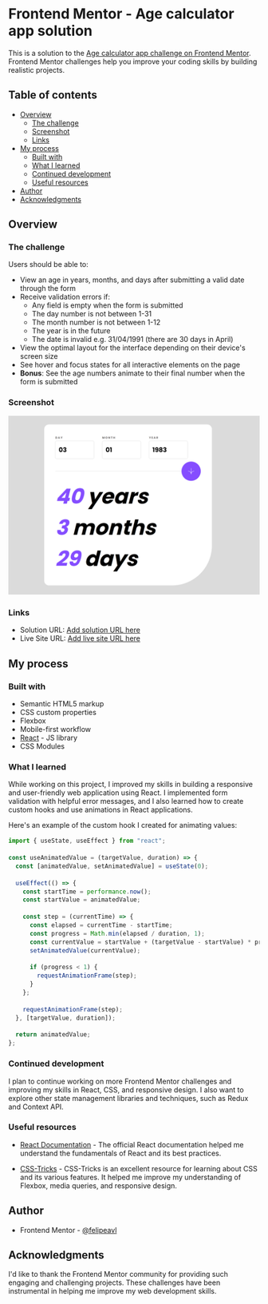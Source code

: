 # Frontend Mentor - Age calculator app solution

This is a solution to the [Age calculator app challenge on Frontend Mentor](https://www.frontendmentor.io/challenges/age-calculator-app-dF9DFFpj-Q). Frontend Mentor challenges help you improve your coding skills by building realistic projects.

## Table of contents

- [Overview](#overview)
  - [The challenge](#the-challenge)
  - [Screenshot](#screenshot)
  - [Links](#links)
- [My process](#my-process)
  - [Built with](#built-with)
  - [What I learned](#what-i-learned)
  - [Continued development](#continued-development)
  - [Useful resources](#useful-resources)
- [Author](#author)
- [Acknowledgments](#acknowledgments)

## Overview

### The challenge

Users should be able to:

- View an age in years, months, and days after submitting a valid date through the form
- Receive validation errors if:
  - Any field is empty when the form is submitted
  - The day number is not between 1-31
  - The month number is not between 1-12
  - The year is in the future
  - The date is invalid e.g. 31/04/1991 (there are 30 days in April)
- View the optimal layout for the interface depending on their device's screen size
- See hover and focus states for all interactive elements on the page
- **Bonus**: See the age numbers animate to their final number when the form is submitted

### Screenshot

![](./screen.png)

### Links

- Solution URL: [Add solution URL here](https://your-solution-url.com)
- Live Site URL: [Add live site URL here](https://your-live-site-url.com)

## My process

### Built with

- Semantic HTML5 markup
- CSS custom properties
- Flexbox
- Mobile-first workflow
- [React](https://reactjs.org/) - JS library
- CSS Modules

### What I learned

While working on this project, I improved my skills in building a responsive and user-friendly web application using React. I implemented form validation with helpful error messages, and I also learned how to create custom hooks and use animations in React applications.

Here's an example of the custom hook I created for animating values:

```js
import { useState, useEffect } from "react";

const useAnimatedValue = (targetValue, duration) => {
  const [animatedValue, setAnimatedValue] = useState(0);

  useEffect(() => {
    const startTime = performance.now();
    const startValue = animatedValue;

    const step = (currentTime) => {
      const elapsed = currentTime - startTime;
      const progress = Math.min(elapsed / duration, 1);
      const currentValue = startValue + (targetValue - startValue) * progress;
      setAnimatedValue(currentValue);

      if (progress < 1) {
        requestAnimationFrame(step);
      }
    };

    requestAnimationFrame(step);
  }, [targetValue, duration]);

  return animatedValue;
};
```

### Continued development

I plan to continue working on more Frontend Mentor challenges and improving my skills in React, CSS, and responsive design. I also want to explore other state management libraries and techniques, such as Redux and Context API.

### Useful resources

- [React Documentation](https://react.dev/) - The official React documentation helped me understand the fundamentals of React and its best practices.

- [CSS-Tricks](https://css-tricks.com) - CSS-Tricks is an excellent resource for learning about CSS and its various features. It helped me improve my understanding of Flexbox, media queries, and responsive design.

## Author

- Frontend Mentor - [@felipeavl](https://www.frontendmentor.io/profile/felipeavl)

## Acknowledgments

I'd like to thank the Frontend Mentor community for providing such engaging and challenging projects. These challenges have been instrumental in helping me improve my web development skills.

